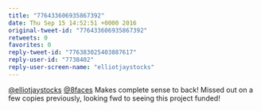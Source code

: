 ```yaml
---
title: "776433606935867392"
date: Thu Sep 15 14:52:51 +0000 2016
original-tweet-id: "776433606935867392"
retweets: 0
favorites: 0
reply-tweet-id: "776383025403887617"
reply-user-id: "7738402"
reply-user-screen-name: "elliotjaystocks"
---
```

<a href="https://twitter.com/elliotjaystocks">@elliotjaystocks</a> <a href="https://twitter.com/8faces">@8faces</a> Makes complete sense to back! Missed out on a few copies previously, looking fwd to seeing this project funded!
